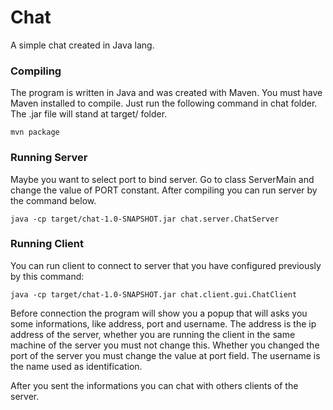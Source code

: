 # Chat

A simple chat created in Java lang. 

### Compiling

The program is written in Java and was created with Maven. You must have Maven installed to compile.
Just run the following command in chat folder. The .jar file will stand at target/ folder.

```
mvn package
```

### Running Server

Maybe you want to select port to bind server. Go to class ServerMain and change the value of PORT constant. After compiling you can run server by the command below.

```
java -cp target/chat-1.0-SNAPSHOT.jar chat.server.ChatServer
```

### Running Client

You can run client to connect to server that you have configured previously by this command:

```
java -cp target/chat-1.0-SNAPSHOT.jar chat.client.gui.ChatClient
```

Before connection the program will show you a popup that will asks you some informations, like address, port and username. The address is the ip address of the server, whether you are running the client in the same machine of the server you must not change this. Whether you changed the port of the server you must change the value at port field. The username is the name used as identification.

After you sent the informations you can chat with others clients of the server.
